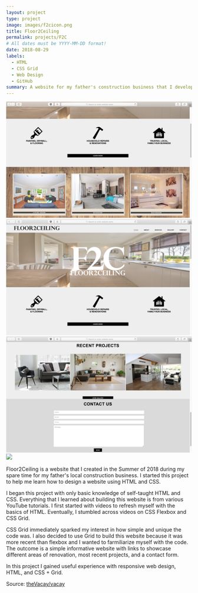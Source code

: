 ```yaml
---
layout: project
type: project
image: images/f2cicon.png
title: Floor2Ceiling
permalink: projects/F2C
# All dates must be YYYY-MM-DD format!
date: 2018-08-29
labels:
  - HTML
  - CSS Grid
  - Web Design
  - GitHub
summary: A website for my father's construction business that I developed in my spare time.
---
```

<img class="ui medium right floated rounded image" src="../images/f2c_2.png">
<img class="ui medium right floated rounded image" src="../images/f2c_1.png">
<img class="ui medium right floated rounded image" src="../images/f2c_4.png">
<img class="ui medium right floated rounded image" src="../images/f2c_3.png">


Floor2Ceiling is a website that I created in the Summer of 2018 during my spare time for my father's local construction business. I started this project to help me learn how to design a website using HTML and CSS.

I began this project with only basic knowledge of self-taught HTML and CSS. Everything that I learned about building this website is from various YouTube tutorials. I first started with videos to refresh myself with the basics of HTML. Eventually, I stumbled across videos on CSS Flexbox and CSS Grid. 

CSS Grid immediately sparked my interest in how simple and unique the code was. I also decided to use Grid to build this website because it was more recent than flexbox and I wanted to farmiliarize myself with the code. The outcome is a simple informative website with links to showcase different areas of renovation, most recent projects, and a contact form. 

In this project I gained useful experience with responsive web design, HTML, and CSS + Grid.  
 
Source: <a href="https://github.com/meowcedez/floor2ceiling"><i class="large github icon"></i>theVacay/vacay</a>
